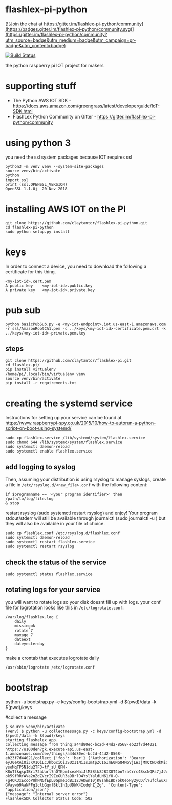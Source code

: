 # flashlex-pi-python

[![Join the chat at https://gitter.im/flashlex-pi-python/community](https://badges.gitter.im/flashlex-pi-python/community.svg)](https://gitter.im/flashlex-pi-python/community?utm_source=badge&utm_medium=badge&utm_campaign=pr-badge&utm_content=badge)

[![Build Status](https://travis-ci.org/claytantor/flashlex-pi-python.svg?branch=master)](https://travis-ci.org/claytantor/flashlex-pi-python)

the python raspberry pi IOT project for makers 

# supporting stuff
* The Python AWS IOT SDK - https://docs.aws.amazon.com/greengrass/latest/developerguide/IoT-SDK.html
* FlashLex Python Community on Gitter - https://gitter.im/flashlex-pi-python/community

# using python 3
you need the ssl system packages because IOT requires ssl

```
python3 -m venv venv --system-site-packages
source venv/bin/activate
python
import ssl
print (ssl.OPENSSL_VERSION)
OpenSSL 1.1.0j  20 Nov 2018
```

# installing AWS IOT on the PI
```
git clone https://github.com/claytantor/flashlex-pi-python.git
cd flashlex-pi-python
sudo python setup.py install
```

# keys
In order to connect a device, you need to download the following a certificate for this thing.

```
<my-iot-id>.cert.pem
A public key	<my-iot-id>.public.key
A private key	<my-iot-id>.private.key
```

# pub sub

```
python basicPubSub.py -e <my-iot-endpoint>.iot.us-east-1.amazonaws.com -r ssl/AmazonRootCA1.pem -c ../keys/<my-iot-id>-certificate.pem.crt -k ../keys/<my-iot-id>-private.pem.key
```


## steps
```
git clone https://github.com/claytantor/flashlex-pi.git
cd flashlex-pi/
pip install virtualenv
/home/pi/.local/bin/virtualenv venv
source venv/bin/activate
pip install -r requirements.txt
```

# creating the systemd service
Instructions for setting up your service can be found at https://www.raspberrypi-spy.co.uk/2015/10/how-to-autorun-a-python-script-on-boot-using-systemd/

```
sudo cp flashlex.service /lib/systemd/system/flashlex.service
sudo chmod 644 /lib/systemd/system/flashlex.service
sudo systemctl daemon-reload
sudo systemctl enable flashlex.service
```

## add logging to syslog

Then, assuming your distribution is using rsyslog to manage syslogs, create a file in `/etc/rsyslog.d/<new_file>.conf` with the following content:

```
if $programname == '<your program identifier>' then /path/to/log/file.log
& stop
```

restart rsyslog (sudo systemctl restart rsyslog) and enjoy! Your program stdout/stderr will still be available through journalctl (sudo journalctl -u <your program identifier>) but they will also be available in your file of choice.

```
sudo cp flashlex.conf /etc/rsyslog.d/flashlex.conf
sudo systemctl daemon-reload
sudo systemctl restart flashlex.service
sudo systemctl restart rsyslog
```

## check the status of the service
```
sudo systemctl status flashlex.service
```

## rotating logs for your service
you will want to rotate logs so your disk doesnt fill up with logs. your conf file for logrotation looks like this in `/etc/logrotate.conf`:

```
/var/log/flashlex.log {
    daily
    missingok
    rotate 7
    maxage 7
    dateext
    dateyesterday
}
```

make a crontab that executes logrotate daily

```
/usr/sbin/logrotate /etc/logrotate.conf
```

# bootstrap
python -u bootstrap.py -c keys/config-bootstrap.yml -d $(pwd)/data -k $(pwd)/keys

#collect a message
```
$ source venv/bin/activate
(venv) $ python -u collectmessage.py -c keys/config-bootstrap.yml -d $(pwd)/data -k $(pwd)/keys
starting flashelex app.
collecting message from thing:a44d80ec-bc2d-44d2-8568-eb23f7d44021
https://u100den7gk.execute-api.us-east-1.amazonaws.com/dev/things/a44d80ec-bc2d-44d2-8568-eb23f7d44021/collect {'foo': 'bar'} {'Authorization': 'Bearer eyJ0eXAiOiJKV1QiLCJhbGciOiJSUzI1NiIsImtpZCI6ImE0NGQ4MGVjLWJjMmQtNDRkMi04NTY4LWViMjNmN2Q0NDAyMSJ9.eyJleHAiOjE1NTU3NzU5ODMsIm5iZiI6MTU1NTc3NTg2MywiaXNzIjoidXJuOnRoaW5nOmE0NGQ4MGVjLWJjMmQtNDRkMi04NTY4LWViMjNmN2Q0NDAyMSIsImF1ZCI6InVybjpmbGFzaGxleDphNDRkODBlYy1iYzJkLTQ0ZDItODU2OC1lYjIzZjdkNDQwMjEifQ.Thv2m04Bhgqe5T7KkxGgW0ESvW4gATUhRGedzaTOul820CgQCtXlT158X6T-ysoMqTP5N1du2TF3-tY_zU_QPM-K8uTlkqspIBri72aUurl7nOTKpmlxexHaiJlM3BlkZJBIX0T4bnTraCrrc4BscNQRs7jJcWkW277F-ok59fRRYAVa2nZdZVcrI9ZeGUR3a9BrlO4YslYaldLN61YU-Q-Fg4OK3xEcooPUhNNGfEpL0Gpme3dBI123ADwn10jK8snhIBD76kOeoHy2yCD7lYufclwuXeuvl0xA3QAFdZC-GVaywb9AaNPFg1clbGqmfBkl1hIpUDWK4IodqhZ_Zg', 'Content-Type': 'application/json'}
{"message": "Internal server error"}
FlashlexSDK Collector Status Code: 502
```
